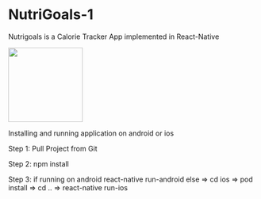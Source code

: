 # NutriGoals-1

Nutrigoals is a Calorie Tracker App implemented in React-Native

<img src="https://user-images.githubusercontent.com/45194139/150076655-bdebca5e-d03c-45ee-90ca-3303f4221721.PNG" width="150" />


Installing and running application on android or ios

Step 1: Pull Project from Git

Step 2: npm install 

Step 3: if running on android react-native run-android else => cd ios => pod install => cd .. => react-native run-ios


